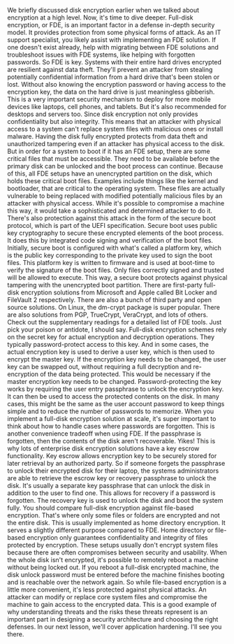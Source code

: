 We briefly discussed disk encryption earlier when we talked about encryption at a high level. Now, it's time to dive deeper. Full-disk encryption, or FDE, is an important factor in a defense in-depth security model. It provides protection from some physical forms of attack. As an IT support specialist, you likely assist with implementing an FDE solution. If one doesn't exist already, help with migrating between FDE solutions and troubleshoot issues with FDE systems, like helping with forgotten passwords. So FDE is key. Systems with their entire hard drives encrypted are resilient against data theft. They'll prevent an attacker from stealing potentially confidential information from a hard drive that's been stolen or lost. Without also knowing the encryption password or having access to the encryption key, the data on the hard drive is just meaningless gibberish. This is a very important security mechanism to deploy for more mobile devices like laptops, cell phones, and tablets. But it's also recommended for desktops and servers too. Since disk encryption not only provides confidentiality but also integrity. This means that an attacker with physical access to a system can't replace system files with malicious ones or install malware. Having the disk fully encrypted protects from data theft and unauthorized tampering even if an attacker has physical access to the disk. But in order for a system to boot if it has an FDE setup, there are some critical files that must be accessible. They need to be available before the primary disk can be unlocked and the boot process can continue. Because of this, all FDE setups have an unencrypted partition on the disk, which holds these critical boot files. Examples include things like the kernel and bootloader, that are critical to the operating system. These files are actually vulnerable to being replaced with modified potentially malicious files by an attacker with physical access. While it's possible to compromise a machine this way, it would take a sophisticated and determined attacker to do it. There's also protection against this attack in the form of the secure boot protocol, which is part of the UEFI specification. Secure boot uses public key cryptography to secure these encrypted elements of the boot process. It does this by integrated code signing and verification of the boot files. Initially, secure boot is configured with what's called a platform key, which is the public key corresponding to the private key used to sign the boot files. This platform key is written to firmware and is used at boot-time to verify the signature of the boot files. Only files correctly signed and trusted will be allowed to execute. This way, a secure boot protects against physical tampering with the unencrypted boot partition. There are first-party full-disk encryption solutions from Microsoft and Apple called Bit Locker and FileVault 2 respectively. There are also a bunch of third party and open source solutions. On Linux, the dm-crypt package is super popular. There are also solutions from PGP, TrueCrypt, VeraCrypt, and lots of others. Check out the supplementary readings for a detailed list of FDE tools. Just pick your poison or antidote, I should say. Full-disk encryption schemes rely on the secret key for actual encryption and decryption operations. They typically password-protect access to this key. And in some cases, the actual encryption key is used to derive a user key, which is then used to encrypt the master key. If the encryption key needs to be changed, the user key can be swapped out, without requiring a full decryption and re-encryption of the data being protected. This would be necessary if the master encryption key needs to be changed. Password-protecting the key works by requiring the user entry passphrase to unlock the encryption key. It can then be used to access the protected contents on the disk. In many cases, this might be the same as the user account password to keep things simple and to reduce the number of passwords to memorize. When you implement a full-disk encryption solution at scale, it's super important to think about how to handle cases where passwords are forgotten. This is another convenience tradeoff when using FDE. If the passphrase is forgotten, then the contents of the disk aren't recoverable. Yikes! This is why lots of enterprise disk encryption solutions have a key escrow functionality. Key escrow allows encryption key to be securely stored for later retrieval by an authorized party. So if someone forgets the passphrase to unlock their encrypted disk for their laptop, the systems administrators are able to retrieve the escrow key or recovery passphrase to unlock the disk. It's usually a separate key passphrase that can unlock the disk in addition to the user to find one. This allows for recovery if a password is forgotten. The recovery key is used to unlock the disk and boot the system fully. You should compare full-disk encryption against file-based encryption. That's where only some files or folders are encrypted and not the entire disk. This is usually implemented as home directory encryption. It serves a slightly different purpose compared to FDE. Home directory or file-based encryption only guarantees confidentiality and integrity of files protected by encryption. These setups usually don't encrypt system files because there are often compromises between security and usability. When the whole disk isn't encrypted, it's possible to remotely reboot a machine without being locked out. If you reboot a full-disk encrypted machine, the disk unlock password must be entered before the machine finishes booting and is reachable over the network again. So while file-based encryption is a little more convenient, it's less protected against physical attacks. An attacker can modify or replace core system files and compromise the machine to gain access to the encrypted data. This is a good example of why understanding threats and the risks these threats represent is an important part in designing a security architecture and choosing the right defenses. In our next lesson, we'll cover application hardening. I'll see you there.
